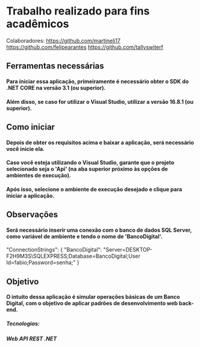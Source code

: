 # Trabalho realizado para fins acadêmicos
Colaboradores: https://github.com/martineli17
               https://github.com/felipearantes
               https://github.com/tallyswiterf


## Ferramentas necessárias
#### Para iniciar essa aplicação, primeiramente é necessário obter o SDK do .NET CORE na versão 3.1 (ou superior). 
#### Além disso, se caso for utilizar o Visual Studio, utilizar a versão 16.8.1 (ou superior).

## Como iniciar
#### Depois de obter os requisitos acima e baixar a aplicação, será necessário você inicie ela. 
#### Caso você esteja utilizando o Visual Studio, garante que o projeto selecionado seja o 'Api' (na aba superior próximo às opções de ambientes de execução).
#### Após isso, selecione o ambiente de execução desejado e clique para iniciar a aplicação. 

## Observações
#### Será necessário inserir uma conexão com o banco de dados SQL Server, como variável de ambiente e tendo o nome de 'BancoDigital'.
 "ConnectionStrings": {
    "BancoDigital": "Server=DESKTOP-F2H9M3S\\SQLEXPRESS;Database=BancoDigital;User Id=fabio;Password=senha;"
  }

## Objetivo
#### O intuito dessa aplicação é simular operações básicas de um Banco Digital, com o objetivo de aplicar padrões de desenvolvimento web back-end.

##### Tecnologias: 
##### Web API REST .NET

